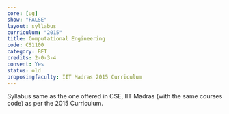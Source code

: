 ```yaml
---
core: [ug]
show: "FALSE"
layout: syllabus
curriculum: "2015"
title: Computational Engineering
code: CS1100
category: BET
credits: 2-0-3-4
consent: Yes
status: old
proposingfaculty: IIT Madras 2015 Curriculum
---
```

Syllabus same as the one offered in CSE, IIT Madras (with the same courses code) as per the 2015 Curriculum.
